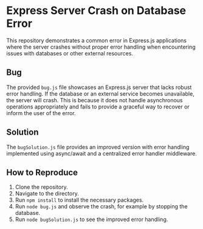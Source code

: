 # Express Server Crash on Database Error

This repository demonstrates a common error in Express.js applications where the server crashes without proper error handling when encountering issues with databases or other external resources.

## Bug

The provided `bug.js` file showcases an Express.js server that lacks robust error handling.  If the database or an external service becomes unavailable, the server will crash. This is because it does not handle asynchronous operations appropriately and fails to provide a graceful way to recover or inform the user of the error.

## Solution

The `bugSolution.js` file provides an improved version with error handling implemented using async/await and a centralized error handler middleware.

## How to Reproduce

1. Clone the repository.
2. Navigate to the directory.
3. Run `npm install` to install the necessary packages.
4. Run `node bug.js` and observe the crash, for example by stopping the database.
5. Run `node bugSolution.js` to see the improved error handling.